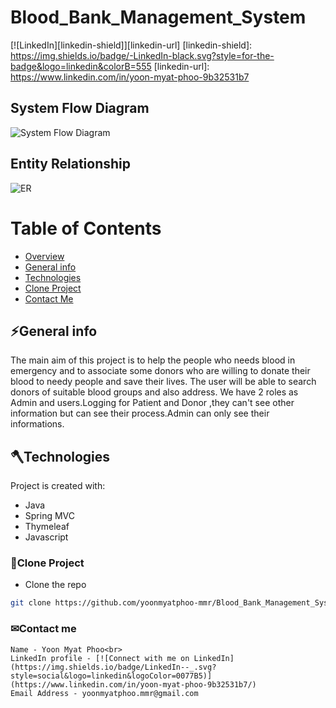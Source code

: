 # Blood_Bank_Management_System

[![LinkedIn][linkedin-shield]][linkedin-url]
[linkedin-shield]: https://img.shields.io/badge/-LinkedIn-black.svg?style=for-the-badge&logo=linkedin&colorB=555
[linkedin-url]: https://www.linkedin.com/in/yoon-myat-phoo-9b32531b7

## System Flow Diagram
<a name="#overview"></a>
![System Flow Diagram](https://user-images.githubusercontent.com/71971771/226562380-0b83448c-486c-402f-9257-ebb07202da16.png)

## Entity Relationship
<a name="#overview"></a>
![ER](https://user-images.githubusercontent.com/71971771/226562957-8ba3d463-66ff-4de5-9a40-801d8e61ab4a.png)

# Table of Contents
* [Overview](#overview)
* [General info](#general-info)
* [Technologies](#technologies)
* [Clone Project](#clone-project)
* [Contact Me](#contact)

<a name="general-info"></a>
## ⚡General info
The main aim of this project is to help the people who needs blood in emergency and to associate some donors who are willing to donate their blood to needy people and save their lives. The user will be able to
  search donors of suitable blood groups and also address. We have 2 roles as Admin and users.Logging for Patient and Donor ,they can't see other information but can see their process.Admin can only see their informations.
	
  <a name="technologies"></a>
## 🪓Technologies
Project is created with:
* Java
* Spring MVC
* Thymeleaf
* Javascript

 <a name="clone-project"></a>
### 🥡Clone Project
* Clone the repo
```sh
git clone https://github.com/yoonmyatphoo-mmr/Blood_Bank_Management_System.git
```

 <a name="contact"></a>
 ### ✉Contact me
    Name - Yoon Myat Phoo<br> 
    LinkedIn profile - [![Connect with me on LinkedIn](https://img.shields.io/badge/LinkedIn--_.svg?style=social&logo=linkedin&logoColor=0077B5)](https://www.linkedin.com/in/yoon-myat-phoo-9b32531b7/)
    Email Address - yoonmyatphoo.mmr@gmail.com
    
    	



